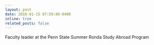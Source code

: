 ```yaml
---
layout: post
date: 2016-01-15 07:59:00-0400
inline: true
related_posts: false
---
```


Faculty leader at the Penn State Summer Ronda Study Abroad Program
